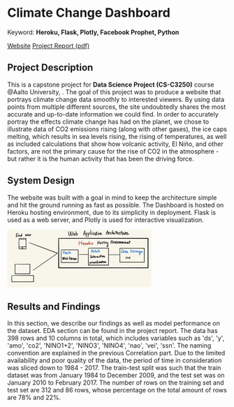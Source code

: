 # Climate Change Dashboard

Keyword: **Heroku, Flask, Plotly, Facebook Prophet, Python**

[Website](https://climate-change-c3250-2020.herokuapp.com/) 
[Project Report (pdf)](../pdf/climate.pdf)

## Project Description

This is a capstone project for **Data Science Project (CS-C3250)** course @Aalto University, . The goal of this project was to produce a website that portrays climate change data smoothly to interested viewers. By using data points from multiple different sources, the site undoubtedly shares the most accurate and up-to-date information we could find. In order to accurately portray the effects climate change has had on the planet, we chose to illustrate data of CO2 emissions rising (along with other gases), the ice caps melting, which results in sea levels rising, the rising of temperatures, as well as included calculations that show how volcanic activity, El Niño, and other factors, are not the primary cause for the rise of CO2 in the atmosphere - but rather it is the human activity that has been the driving force.

## System Design

The website was built with a goal in mind to keep the architecture simple and hit the ground running as fast as possible. The Dashboard is hosted on Heroku hosting environment, due to its simplicity in deployment. Flask is used as a web server, and Plotly is used for interactive visualization. 

<img src="../images/climate_infra.png?raw=true"/>

## Results and Findings

In this section, we describe our findings as well as model performance on the dataset. EDA section can be found in the project report. The data has 398 rows and 10 columns in total, which includes variables such as 'ds', 'y', 'amo', 'co2', 'NINO1+2', 'NINO3', 'NINO4', 'nao', 'vei', 'ssn'. The naming convention are explained in the previous Correlation part. Due to the limited availability and poor quality of the data, the period of time in consideration was sliced down to 1984 - 2017. The train-test split was such that the train dataset was from January 1984 to December 2009, and the test set was on January 2010 to February 2017. The number of rows on the training set and test set are 312 and 86 rows, whose percentage on the total amount of rows are 78% and 22%. 

